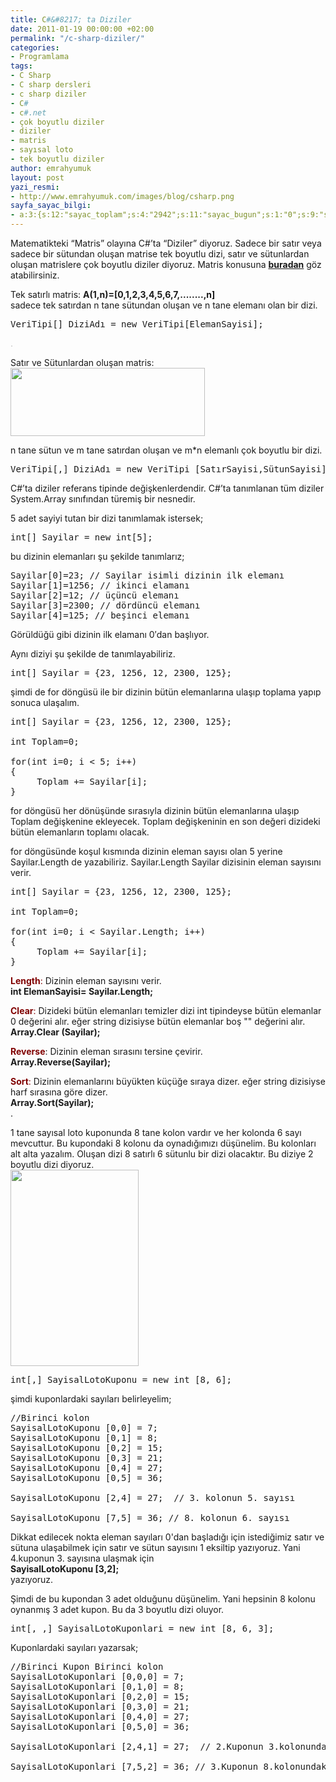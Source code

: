 ```yaml
---
title: C#&#8217; ta Diziler
date: 2011-01-19 00:00:00 +02:00
permalink: "/c-sharp-diziler/"
categories:
- Programlama
tags:
- C Sharp
- C sharp dersleri
- c sharp diziler
- C#
- c#.net
- çok boyutlu diziler
- diziler
- matris
- sayısal loto
- tek boyutlu diziler
author: emrahyumuk
layout: post
yazi_resmi:
- http://www.emrahyumuk.com/images/blog/csharp.png
sayfa_sayac_bilgi:
- a:3:{s:12:"sayac_toplam";s:4:"2942";s:11:"sayac_bugun";s:1:"0";s:9:"son_okuma";s:10:"1366289300";}
---
```


Matematikteki &#8220;Matris&#8221; olayına C#&#8217;ta &#8220;Diziler&#8221; diyoruz. Sadece bir satır veya sadece bir sütundan oluşan matrise tek boyutlu dizi, satır ve sütunlardan oluşan matrislere çok boyutlu diziler diyoruz. Matris konusuna **<a href="http://tr.wikipedia.org/wiki/Matris_(matematik)" target="_blank">buradan</a>** göz atabilirsiniz.  
<!--more-->

Tek satırlı matris: **A(1,n)=[0,1,2,3,4,5,6,7,........,n]**  
sadece tek satırdan n tane sütundan oluşan ve n tane elemanı olan bir dizi.

<pre>VeriTipi[] DiziAdı = new VeriTipi[ElemanSayisi];</pre>

<span style="color: #c0c0c0;">.</span>

Satır ve Sütunlardan oluşan matris:  
<img class="alignnone" title="matris c# dizi" src="http://www.emrahyumuk.com/images/blog/matris.png" alt="" width="311" height="109" />

n tane sütun ve m tane satırdan oluşan ve m*n elemanlı çok boyutlu bir dizi.

<pre>VeriTipi[,] DiziAdı = new VeriTipi [SatırSayisi,SütunSayisi];</pre>

C#&#8217;ta diziler referans tipinde değişkenlerdendir. C#&#8217;ta tanımlanan tüm diziler System.Array sınıfından türemiş bir nesnedir.

5 adet sayiyi tutan bir dizi tanımlamak istersek;

<pre>int[] Sayilar = new int[5];</pre>

bu dizinin elemanları şu şekilde tanımlarız;

<pre>Sayilar[0]=23; // Sayilar isimli dizinin ilk elemanı
Sayilar[1]=1256; // ikinci elamanı
Sayilar[2]=12; // üçüncü elemanı
Sayilar[3]=2300; // dördüncü elemanı
Sayilar[4]=125; // beşinci elemanı</pre>

Görüldüğü gibi dizinin ilk elamanı 0&#8242;dan başlıyor.

Aynı diziyi şu şekilde de tanımlayabiliriz.

<pre>int[] Sayilar = {23, 1256, 12, 2300, 125};</pre>

şimdi de for döngüsü ile bir dizinin bütün elemanlarına ulaşıp toplama yapıp sonuca ulaşalım.

<pre>int[] Sayilar = {23, 1256, 12, 2300, 125};

int Toplam=0;

for(int i=0; i &lt; 5; i++)
{
     Toplam += Sayilar[i];
}</pre>

for döngüsü her dönüşünde sırasıyla dizinin bütün elemanlarına ulaşıp Toplam değişkenine ekleyecek. Toplam değişkeninin en son değeri dizideki bütün elemanların toplamı olacak.

for döngüsünde koşul kısmında dizinin eleman sayısı olan 5 yerine Sayilar.Length de yazabiliriz. Sayilar.Length Sayilar dizisinin eleman sayısını verir.

<pre>int[] Sayilar = {23, 1256, 12, 2300, 125};

int Toplam=0;

for(int i=0; i &lt; Sayilar.Length; i++)
{
     Toplam += Sayilar[i];
}</pre>

<span style="color: #800000;"><strong>Length</strong>:</span> Dizinin eleman sayısını verir.  
**int ElemanSayisi= Sayilar.Length;**

<span style="color: #800000;"><strong>Clear</strong>:</span> Dizideki bütün elemanları temizler dizi int tipindeyse bütün elemanlar 0 değerini alır. eğer string dizisiyse bütün elemanlar boş "" değerini alır.  
**Array.Clear (Sayilar);**

**<span style="color: #800000;">Reverse</span>**: Dizinin eleman sırasını tersine çevirir.  
**Array.Reverse(Sayilar);**

<span style="color: #800000;"><strong>Sort</strong>: </span>Dizinin elemanlarını büyükten küçüğe sıraya dizer. eğer string dizisiyse harf sırasına göre dizer.  
**Array.Sort(Sayilar);**  
.

1 tane sayısal loto kuponunda 8 tane kolon vardır ve her kolonda 6 sayı mevcuttur. Bu kupondaki 8 kolonu da oynadığımızı düşünelim. Bu kolonları alt alta yazalım. Oluşan dizi 8 satırlı 6 sütunlu bir dizi olacaktır. Bu diziye 2 boyutlu dizi diyoruz.  
<img class="alignnone" title="sayısal loto" src="http://www.emrahyumuk.com/images/blog/sayisal-loto.jpg" alt="" width="205" height="314" />

<pre>int[,] SayisalLotoKuponu = new int [8, 6];</pre>

şimdi kuponlardaki sayıları belirleyelim;

<pre>//Birinci kolon
SayisalLotoKuponu [0,0] = 7;
SayisalLotoKuponu [0,1] = 8;
SayisalLotoKuponu [0,2] = 15;
SayisalLotoKuponu [0,3] = 21;
SayisalLotoKuponu [0,4] = 27;
SayisalLotoKuponu [0,5] = 36;

SayisalLotoKuponu [2,4] = 27;  // 3. kolonun 5. sayısı

SayisalLotoKuponu [7,5] = 36; // 8. kolonun 6. sayısı</pre>

Dikkat edilecek nokta eleman sayıları 0'dan başladığı için istediğimiz satır ve sütuna ulaşabilmek için satır ve sütun sayısını 1 eksiltip yazıyoruz. Yani 4.kuponun 3. sayısına ulaşmak için  
**SayisalLotoKuponu [3,2];**  
yazıyoruz.

Şimdi de bu kupondan 3 adet olduğunu düşünelim. Yani hepsinin 8 kolonu oynanmış 3 adet kupon. Bu da 3 boyutlu dizi oluyor.

<pre>int[, ,] SayisalLotoKuponlari = new int [8, 6, 3];</pre>

Kuponlardaki sayıları yazarsak;

<pre>//Birinci Kupon Birinci kolon
SayisalLotoKuponlari [0,0,0] = 7;
SayisalLotoKuponlari [0,1,0] = 8;
SayisalLotoKuponlari [0,2,0] = 15;
SayisalLotoKuponlari [0,3,0] = 21;
SayisalLotoKuponlari [0,4,0] = 27;
SayisalLotoKuponlari [0,5,0] = 36;

SayisalLotoKuponlari [2,4,1] = 27;  // 2.Kuponun 3.kolonundaki 5.sayı

SayisalLotoKuponlari [7,5,2] = 36; // 3.Kuponun 8.kolonundaki 6.sayı</pre>